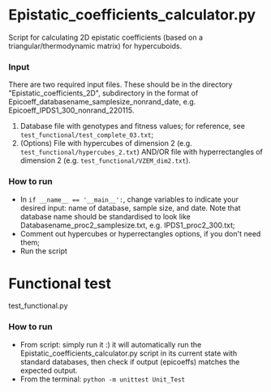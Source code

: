 # Epistatic_coefficients_calculator.py   
Script for calculating 2D epistatic coefficients (based on a triangular/thermodynamic matrix) for hypercuboids. 

### Input
There are two required input files. These should be in the directory "Epistatic_coefficients_2D", subdirectory in the format of Epicoeff_databasename_samplesize_nonrand_date, e.g. Epicoeff_IPDS1_300_nonrand_220115. 
1. Database file with genotypes and fitness values; for reference, see ```test_functional/test_complete_03.txt```; 
2. (Options) File with hypercubes of dimension 2 (e.g. ```test_functional/hypercubes_2.txt```) AND/OR file with hyperrectangles of dimension 2 (e.g. ```test_functional/VZEM_dim2.txt```). 

### How to run
- In ```if __name__ == '__main__':```, change variables to indicate your desired input: name of database, sample size, and date. Note that database name should be standardised to look like Databasename_proc2_samplesize.txt, e.g. IPDS1_proc2_300.txt; 
- Comment out hypercubes or hyperrectangles options, if you don't need them; 
- Run the script

# Functional test
test_functional.py   

### How to run
- From script: simply run it :) it will automatically run the Epistatic_coefficients_calculator.py script in its current state with standard databases, then check if output (epicoeffs) matches the expected output. 
- From the terminal: ```python -m unittest Unit_Test```
